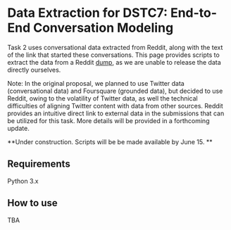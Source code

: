 # Data Extraction for DSTC7: End-to-End Conversation Modeling 

Task 2 uses conversational data extracted from Reddit, along with the text of the link that started these conversations. This page provides scripts to extract the data from a Reddit [dump](http://files.pushshift.io/reddit/comments/), as we are unable to release the data directly ourselves.

Note: In the original proposal, we planned to use Twitter data (conversational data) and Foursquare (grounded data), but decided to use Reddit, owing to the volatility of Twitter data, as well the technical difficulties of aligning Twitter content with data from other sources.  Reddit provides an intuitive direct link to external data in the submissions that can be utilized for this task. More details will be provided in a forthcoming update.

**Under construction. Scripts will be be made available by June 15. **

## Requirements
Python 3.x

## How to use
TBA
